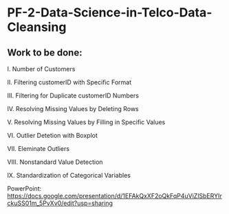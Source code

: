 # PF-2-Data-Science-in-Telco-Data-Cleansing


## **Work to be done:**

I. Number of Customers

II. Filtering customerID with Specific Format

III. Filtering for Duplicate customerID Numbers

IV. Resolving Missing Values by Deleting Rows

V. Resolving Missing Values by Filling in Specific Values

VI. Outlier Detetion with Boxplot

VII. Eleminate Outliers

VIII. Nonstandard Value Detection

IX. Standardization of Categorical Variables

PowerPoint:
https://docs.google.com/presentation/d/1EFAkQxXF2oQkFqP4uViZlSbERYIrckuSS01m_5PvXv0/edit?usp=sharing
